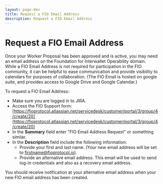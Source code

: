 ```yaml
---
layout: page-dev
title: Request a FIO Email Address
description: Request a FIO Email Address
---
```


# Request a FIO Email Address

 Once your Worker Proposal has been approved and is active, you may need an email address on the Foundation for Interwallet Operability  domain. While a FIO Email Address is not required for participation in the FIO community, it can be helpful to ease communication and provide visibility to calendars for purposes of collaboration.  (The FIO Email is hosted on google suite, and provides access to Google Drive and Google Calendar.)
  
To request a FIO Email Address:

- Make sure you are logged in to JIRA.
- Access the FIO Support form: [https://fioprotocol.atlassian.net/servicedesk/customer/portal/3/group/4/create/20](https://fioprotocol.atlassian.net/servicedesk/customer/portal/3/group/4/create/20) 
- In the **Summary** field enter "FIO Email Address Request" or something similar.
- In the **Description** field include the following information:
    - Provide your first and last name. (Your new email address will be set to firstname@fioprotocol.io).
    - Provide an alternative email address. This email will be used to send log-in credentials and also as a recovery email address.

You should receive notification at your alternative email address when your new FIO email address has been created.